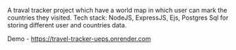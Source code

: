 A traval tracker project which have a world map in which user can mark the countries they visited. Tech stack: NodeJS, ExpressJS, Ejs, Postgres Sql for storing different user and countries data.

Demo - https://travel-tracker-ueps.onrender.com
